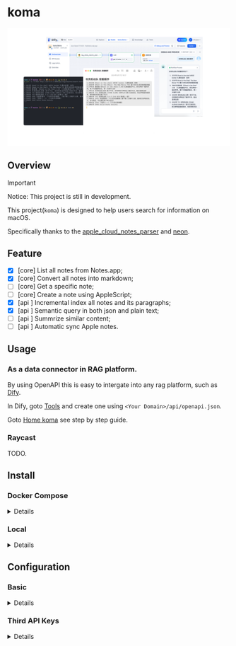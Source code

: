 # koma

![exmaple](.github/example.png)

## Overview

> [!IMPORTANT]
> Notice: This project is still in development.

This project(`koma`) is designed to help users search for information on macOS.

Specifically thanks to the [apple_cloud_notes_parser](https://github.com/threeplanetssoftware/apple_cloud_notes_parser) and [neon](https://neon.tech).


## Feature

- [x] [core] List all notes from Notes.app;
- [x] [core] Convert all notes into markdown;
- [ ] [core] Get a specific note;
- [ ] [core] Create a note using AppleScript;
- [x] [api ] Incremental index all notes and its paragraphs;
- [x] [api ] Semantic query in both json and plain text;
- [ ] [api ] Summrize similar content;
- [ ] [api ] Automatic sync Apple notes.

## Usage 

### As a data connector in RAG platform.

By using OpenAPI this is easy to intergate into any rag platform, such as [Dify](https://dify.ai).

In Dify, goto [Tools](https://cloud.dify.ai/tools?category=api) and create one using `<Your Domain>/api/openapi.json`.

Goto [Home koma](https://afuture.notion.site/koma-6b6891fabc524f9884748731b586dda0) see step by step guide.

### Raycast

TODO.

## Install

### Docker Compose

<details>

#### Step 0: Prepare 

1. You have [Docker](https://docs.docker.com/desktop/install/mac-install/) or [Orbstack](https://orbstack.dev)(recommand) installed.
2. Your Docker have [Full Disk Access](https://www.perplexity.ai/search/How-to-enable-mOAW4vpVRlmeMvtg6EjnNw) permission.
3. Your Apple Notes.app folder is `~/Library/Group Containers/group.com.apple.notes`

#### Step 1: Download this project

```
> git clone https://github.com/AFutureD/koma.git
```

#### Step 2: Configure the `.env`

See Section [Configuration](#configuration).

#### Step 3: Run server

```
> docker-compose up -d
```

</details>

### Local

<details>

#### Step 0: Prepare

1. You have [pdm](https://pdm-project.org/en/stable/) and [uvicorn](https://www.uvicorn.org) installed.
2. Your Terminal have [Full Disk Access](https://www.perplexity.ai/search/How-to-enable-mOAW4vpVRlmeMvtg6EjnNw) permission.
3. Your Apple Notes.app folder is `~/Library/Group Containers/group.com.apple.notes`
4. Configure the `.env`

#### Step 1: Download this project

```
> git clone https://github.com/AFutureD/koma.git
```

#### Step 2: Install dependencies.

```
> cd koma
> pdm install
```

#### Step 3: Configure the `.env`

See Section [Configuration](#configuration).

#### Step 4: Run server

```
> pdm run setup
> pdm run server
```

</details>

## Configuration

### Basic

<details>

| Key        | Description                                                                                | Default               | Required | Example             |
| :--------- | :----------------------------------------------------------------------------------------- | :-------------------- | :------: | :------------------ |
| SERVER_URL | The Server Url used in [OpenAPI](https://spec.openapis.org/oas/latest.html#fixed-fields-3) | http://localhost:8000 |  False   | https://example.com |
| PGHOST     | The host of PostgreSQL                                                                     | -                     |   True   | *.neon.tech         |
| PGUSER     | The user of PostgreSQL                                                                     | -                     |   True   | db_name             |
| PGPASSWORD | The password of PostgreSQL                                                                 | -                     |   True   | user_name           |
| PGDATABASE | The db name of PostgreSQL                                                                  | -                     |   True   | password            |

</details>

### Third API Keys

<details>

| Key            | Description                                        | Default | Required | Example             |
| :------------- | :------------------------------------------------- | :------ | :------: | :------------------ |
| OPENAI_API_KEY | The api key of OpenAI used for generate embeddings | -       |   True   | sk-xxxxxxxxxxxxxxxx |
| CO_API_KEY     | The api key of Cohere used for rerank              | -       |   True   | cxxx9Sxx4jWxxOWxxxp |

</details>

